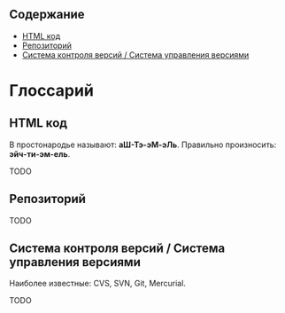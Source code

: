 ## Содержание

* [HTML код](#html-код)
* [Репозиторий](#Репозиторий)
* [Система контроля версий / Система управления версиями](#Система-контроля-версий--Система-управления-версиями)

# Глоссарий

## HTML код

В простонародье называют: **аШ-Тэ-эМ-эЛь**.
Правильно произносить: **эйч-ти-эм-ель**.

TODO

## Репозиторий

TODO

## Система контроля версий / Система управления версиями

Наиболее известные: CVS, SVN, Git, Mercurial.

TODO
